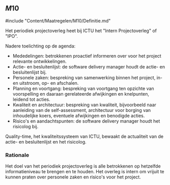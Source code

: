 ## $M10$

#include "Content/Maatregelen/M10/Definitie.md"

Het periodiek projectoverleg heet bij ICTU het "Intern Projectoverleg" of "IPO".

Nadere toelichting op de agenda:

* Mededelingen: betrokkenen proactief informeren over voor het project relevante ontwikkelingen.
* Actie- en besluitenlijst: de software delivery manager houdt de actie- en besluitenlijst bij.
* Personele zaken: bespreking van samenwerking binnen het project, in- en uitstroom, op- en afschalen.
* Planning en voortgang: bespreking van voortgang ten opzichte van voorspelling en daaraan gerelateerde afwijkingen en knelpunten, leidend tot acties.
* Kwaliteit en architectuur: bespreking van kwaliteit, bijvoorbeeld naar aanleiding van de self-assessment, architectuur voor borging van inhoudelijke koers, eventuele afwijkingen en benodigde acties.
* Risico's en aandachtspunten: de software delivery manager houdt het risicolog bij.

Quality-time, het kwaliteitssysteem van ICTU, bewaakt de actualiteit van de actie- en besluitenlijst en het risicolog.

### Rationale

Het doel van het periodiek projectoverleg is alle betrokkenen op hetzelfde informatieniveau te brengen en te houden. Het overleg is intern om vrijuit te kunnen praten over personele zaken en risico's voor het project.
